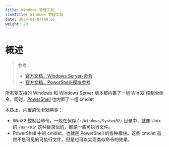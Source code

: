 ```yaml
---
title: Windows 管理工具
linkTitle: Windows 管理工具
date: 2024-01-07T09:57
weight: 20
---
```


# 概述

> 参考：
>
> - [官方文档，Windows Server-命令](https://learn.microsoft.com/en-us/windows-server/administration/windows-commands/windows-commands)
> - [官方文档，PowerShell-模块参考](https://learn.microsoft.com/en-us/powershell/module)

所有受支持的 Windows 和 Windows Server 版本都内置了一组 Win32 控制台命令。同时，[PowerShell](/docs/1.操作系统/4.Terminal%20与%20Shell/WindowsShell/PowerShell/PowerShell.md) 也内置了一组 cmdlet

本质上，内置的命令就两类：

- Win32 控制台命令。一般在保存 `C:/Windows/System32/` 目录中，就像 Unix 的 `/usr/bin` 这种目录似的，都是一些可执行文件。
- PowerShell 中的 cmdlet。也就是 PowerShell 的各种模块。这些 cmdlet 虽然不是可见的可执行文件，但是也可以实现类似命令的效果。

